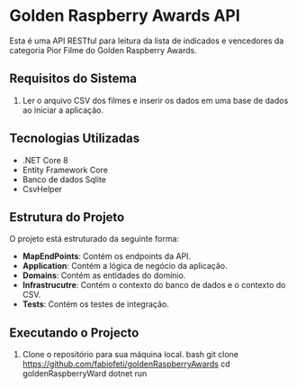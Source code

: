 ﻿# Golden Raspberry Awards API

Esta é uma API RESTful para leitura da lista de indicados e vencedores da categoria Pior Filme do Golden Raspberry Awards.

## Requisitos do Sistema

1. Ler o arquivo CSV dos filmes e inserir os dados em uma base de dados ao iniciar a aplicação.

## Tecnologias Utilizadas

- .NET Core 8
- Entity Framework Core
- Banco de dados Sqlite
- CsvHelper

## Estrutura do Projeto

O projeto está estruturado da seguinte forma:

- **MapEndPoints**: Contém os endpoints da API.
- **Application**: Contém a lógica de negócio da aplicação.
- **Domains**: Contém as entidades do domínio.
- **Infrastrucutre**: Contém o contexto do banco de dados e o contexto do CSV.
- **Tests**: Contém os testes de integração.

## Executando o Projecto

1. Clone o repositório para sua máquina local.
   bash
   git clone https://github.com/fabiofeti/goldenRaspberryAwards
   cd goldenRaspberryWard
   dotnet run